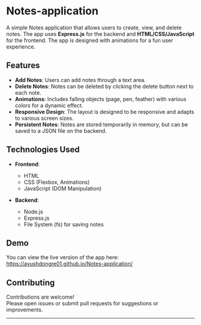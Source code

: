 # Notes-application

A simple Notes application that allows users to create, view, and delete notes. The app uses **Express.js** for the backend and **HTML/CSS/JavaScript** for the frontend. The app is designed with animations for a fun user experience.

## Features

- **Add Notes**: Users can add notes through a text area.
- **Delete Notes**: Notes can be deleted by clicking the delete button next to each note.
- **Animations**: Includes falling objects (page, pen, feather) with various colors for a dynamic effect.
- **Responsive Design**: The layout is designed to be responsive and adapts to various screen sizes.
- **Persistent Notes**: Notes are stored temporarily in memory, but can be saved to a JSON file on the backend.

## Technologies Used

- **Frontend**: 
  - HTML
  - CSS (Flexbox, Animations)
  - JavaScript (DOM Manipulation)
  
- **Backend**:
  - Node.js
  - Express.js
  - File System (fs) for saving notes


## Demo

You can view the live version of the app here:  
https://ayushdongre01.github.io/Notes-application/

## Contributing
Contributions are welcome!  
Please open issues or submit pull requests for suggestions or improvements.

---